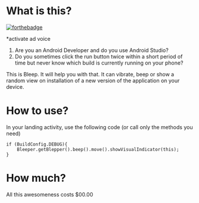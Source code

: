 # What is this?

[![forthebadge](http://forthebadge.com/images/badges/as-seen-on-tv.svg)](http://forthebadge.com)

*activate ad voice
1. Are you an Android Developer and do you use Android Studio?
2. Do you sometimes click the run button twice within a short period of time but never know which build is currently running on your phone?

This is Bleep. It will help you with that. It can vibrate, beep or show a random view on installation of a new version of the application on your device.

# How to use?

In your landing activity, use the following code (or call only the methods you need)
```
if (BuildConfig.DEBUG){
    Bleeper.getBlepper().beep().move().showVisualIndicator(this);
}
```

# How much?

All this awesomeness costs $00.00
